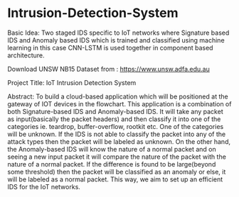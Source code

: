 # Intrusion-Detection-System

Basic Idea:
Two staged IDS specific to IoT networks where Signature based IDS and Anomaly based IDS which is trained and classified using machine learning in this case CNN-LSTM is used together in component based architecture.

Download UNSW NB15 Dataset from : https://www.unsw.adfa.edu.au

Project Title:
IoT Intrusion Detection System

Abstract:
To build a cloud-based application which will be positioned at the gateway
of IOT devices in the flowchart. This application is a combination of both Signature-based IDS and
Anomaly-based IDS. 
It will take any packet as input(basically the packet headers) and then classify it into one of the
categories ie. teardrop, buffer-overflow, rootkit etc. One of the categories will be unknown. If the
IDS is not able to classify the packet into any of the attack types then the packet will be labeled
as unknown.
On the other hand, the Anomaly-based IDS will know the nature of a normal packet and on
seeing a new input packet it will compare the nature of the packet with the nature of a normal
packet. If the difference is found to be large(beyond some threshold) then the packet will be
classified as an anomaly or else, it will be labeled as a normal packet.
This way, we aim to set up an efficient IDS for the IoT networks.

